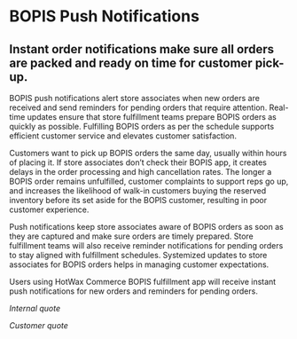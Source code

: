 # BOPIS Push Notifications 

## Instant order notifications make sure all orders are packed and ready on time for customer pick-up.

BOPIS push notifications alert store associates when new orders are received and send reminders for pending orders that require attention. Real-time updates ensure that store fulfillment teams prepare BOPIS orders as quickly as possible. Fulfilling BOPIS orders as per the schedule supports efficient customer service and elevates customer satisfaction.

Customers want to pick up BOPIS orders the same day, usually within hours of placing it. If store associates don’t check their BOPIS app, it creates delays in the order processing and high cancellation rates. The longer a BOPIS order remains unfulfilled, customer complaints to support reps go up, and increases the likelihood of walk-in customers buying the reserved inventory before its set aside for the BOPIS customer, resulting in poor customer experience.

Push notifications keep store associates aware of BOPIS orders as soon as they are captured and make sure orders are timely prepared. Store fulfillment teams will also receive reminder notifications for pending orders to stay aligned with fulfillment schedules. Systemized updates to store associates for BOPIS orders helps in managing customer expectations.

Users using HotWax Commerce BOPIS fulfillment app will receive instant push notifications for new orders and reminders for pending orders.

*Internal quote*

*Customer quote*



